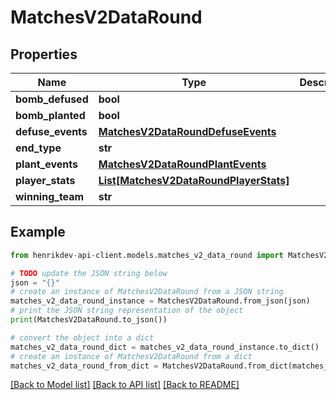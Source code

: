 # MatchesV2DataRound


## Properties

Name | Type | Description | Notes
------------ | ------------- | ------------- | -------------
**bomb_defused** | **bool** |  | 
**bomb_planted** | **bool** |  | 
**defuse_events** | [**MatchesV2DataRoundDefuseEvents**](MatchesV2DataRoundDefuseEvents.md) |  | 
**end_type** | **str** |  | 
**plant_events** | [**MatchesV2DataRoundPlantEvents**](MatchesV2DataRoundPlantEvents.md) |  | 
**player_stats** | [**List[MatchesV2DataRoundPlayerStats]**](MatchesV2DataRoundPlayerStats.md) |  | 
**winning_team** | **str** |  | 

## Example

```python
from henrikdev-api-client.models.matches_v2_data_round import MatchesV2DataRound

# TODO update the JSON string below
json = "{}"
# create an instance of MatchesV2DataRound from a JSON string
matches_v2_data_round_instance = MatchesV2DataRound.from_json(json)
# print the JSON string representation of the object
print(MatchesV2DataRound.to_json())

# convert the object into a dict
matches_v2_data_round_dict = matches_v2_data_round_instance.to_dict()
# create an instance of MatchesV2DataRound from a dict
matches_v2_data_round_from_dict = MatchesV2DataRound.from_dict(matches_v2_data_round_dict)
```
[[Back to Model list]](../README.md#documentation-for-models) [[Back to API list]](../README.md#documentation-for-api-endpoints) [[Back to README]](../README.md)


